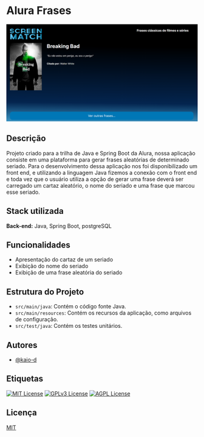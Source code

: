 # Alura Frases

![Alura Frases](./.github/preview.png)

## Descrição

Projeto criado para a trilha de Java e Spring Boot da Alura, nossa aplicação consiste em uma plataforma para gerar frases aleatórias de determinado seriado. Para o desenvolvimento dessa aplicação nos foi disponibilizado um front end, e utilizando a linguagem Java fizemos a conexão com o front end e toda vez que o usuário utiliza a opção de gerar uma frase deverá ser carregado um cartaz aleatório, o nome do seriado e uma frase que marcou esse seriado.


## Stack utilizada

**Back-end:** Java, Spring Boot, postgreSQL


## Funcionalidades

- Apresentação do cartaz de um seriado
- Exibição do nome do seriado
- Exibição de uma frase aleatória do seriado


## Estrutura do Projeto

- `src/main/java`: Contém o código fonte Java.
- `src/main/resources`: Contém os recursos da aplicação, como arquivos de configuração.
- `src/test/java`: Contém os testes unitários.


## Autores

- [@kaio-d](https://github.com/kaio-d)


## Etiquetas


[![MIT License](https://img.shields.io/badge/License-MIT-green.svg)](https://choosealicense.com/licenses/mit/)
[![GPLv3 License](https://img.shields.io/badge/License-GPL%20v3-yellow.svg)](https://opensource.org/licenses/)
[![AGPL License](https://img.shields.io/badge/license-AGPL-blue.svg)](http://www.gnu.org/licenses/agpl-3.0)


## Licença

[MIT](https://choosealicense.com/licenses/mit/)

